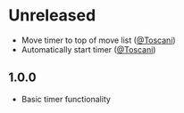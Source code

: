# Unreleased

* Move timer to top of move list ([@Toscani](https://lichess.org/@/Toscani))
* Automatically start timer ([@Toscani](https://lichess.org/@/Toscani))

## 1.0.0

* Basic timer functionality
